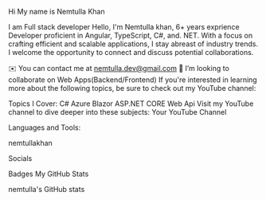 Hi My name is Nemtulla Khan


I am Full stack developer
Hello, I'm Nemtulla khan, 6+ years exprience  Developer proficient in Angular, TypeScript, C#, and. NET. With a focus on crafting efficient and scalable applications, I stay abreast of industry trends. I welcome the opportunity to connect and discuss potential collaborations.

✉️  You can contact me at nemtulla.dev@gmail.com
👯 I’m looking to collaborate on Web Apps(Backend/Frontend)
If you're interested in learning more about the following topics, be sure to check out my YouTube channel:

Topics I Cover:
C#
Azure
Blazor
ASP.NET CORE
Web Api
Visit my YouTube channel to dive deeper into these subjects: Your YouTube Channel

Languages and Tools:


nemtullakhan

Socials


Badges
My GitHub Stats

nemtulla's GitHub stats

